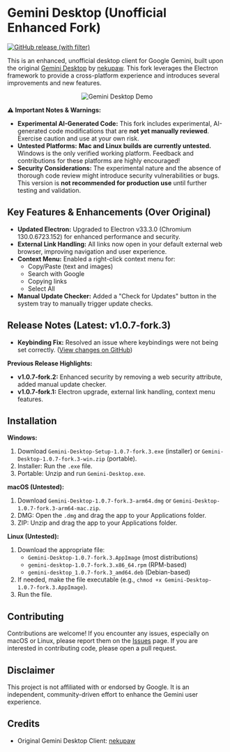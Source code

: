 # Gemini Desktop (Unofficial Enhanced Fork)

[![GitHub release (with filter)](https://img.shields.io/github/v/release/ninjaeon/gemini-desktop-fork?include_prereleases)](https://github.com/ninjaeon/gemini-desktop-fork/releases)

This is an enhanced, unofficial desktop client for Google Gemini, built upon the original [Gemini Desktop](https://github.com/nekupaw/gemini-desktop) by [nekupaw](https://github.com/nekupaw). This fork leverages the Electron framework to provide a cross-platform experience and introduces several improvements and new features.

<p align="center">
  <img src="screenshot.gif" alt="Gemini Desktop Demo">
</p>

**⚠️ Important Notes & Warnings:**

*   **Experimental AI-Generated Code:** This fork includes experimental, AI-generated code modifications that are **not yet manually reviewed**. Exercise caution and use at your own risk.
*   **Untested Platforms:**  **Mac and Linux builds are currently untested.** Windows is the only verified working platform. Feedback and contributions for these platforms are highly encouraged!
*   **Security Considerations:** The experimental nature and the absence of thorough code review might introduce security vulnerabilities or bugs. This version is **not recommended for production use** until further testing and validation.

## Key Features & Enhancements (Over Original)

*   **Updated Electron:** Upgraded to Electron v33.3.0 (Chromium 130.0.6723.152) for enhanced performance and security.
*   **External Link Handling:** All links now open in your default external web browser, improving navigation and user experience.
*   **Context Menu:** Enabled a right-click context menu for:
    *   Copy/Paste (text and images)
    *   Search with Google
    *   Copying links
    *   Select All
*   **Manual Update Checker:** Added a "Check for Updates" button in the system tray to manually trigger update checks.

## Release Notes (Latest: v1.0.7-fork.3)

*   **Keybinding Fix:** Resolved an issue where keybindings were not being set correctly. ([View changes on GitHub](https://github.com/ninjaeon/gemini-desktop-fork/compare/v1.0.7-fork.2...v1.0.7-fork.3))

**Previous Release Highlights:**

*   **v1.0.7-fork.2:** Enhanced security by removing a web security attribute, added manual update checker.
*   **v1.0.7-fork.1:** Electron upgrade, external link handling, context menu features.

## Installation

**Windows:**

1. Download `Gemini-Desktop-Setup-1.0.7-fork.3.exe` (installer) or `Gemini-Desktop-1.0.7-fork.3-win.zip` (portable).
2. Installer: Run the `.exe` file.
3. Portable: Unzip and run `Gemini-Desktop.exe`.

**macOS (Untested):**

1. Download `Gemini-Desktop-1.0.7-fork.3-arm64.dmg` or `Gemini-Desktop-1.0.7-fork.3-arm64-mac.zip`.
2. DMG: Open the `.dmg` and drag the app to your Applications folder.
3. ZIP: Unzip and drag the app to your Applications folder.

**Linux (Untested):**

1. Download the appropriate file:
    *   `Gemini-Desktop-1.0.7-fork.3.AppImage` (most distributions)
    *   `gemini-desktop-1.0.7-fork.3.x86_64.rpm` (RPM-based)
    *   `gemini-desktop_1.0.7-fork.3_amd64.deb` (Debian-based)
2. If needed, make the file executable (e.g., `chmod +x Gemini-Desktop-1.0.7-fork.3.AppImage`).
3. Run the file.

## Contributing

Contributions are welcome! If you encounter any issues, especially on macOS or Linux, please report them on the [Issues](https://github.com/ninjaeon/gemini-desktop-fork/issues) page. If you are interested in contributing code, please open a pull request.

## Disclaimer

This project is not affiliated with or endorsed by Google. It is an independent, community-driven effort to enhance the Gemini user experience.

## Credits

*   Original Gemini Desktop Client: [nekupaw](https://github.com/nekupaw/gemini-desktop)
